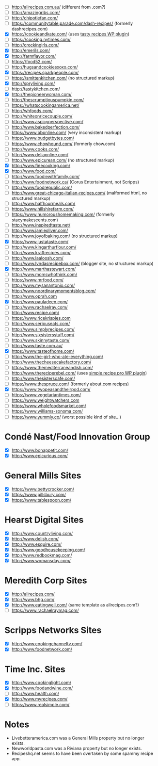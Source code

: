 - [ ] http://allrecipes.com.au/ (different from .com?)
- [ ] http://amazingribs.com/
- [ ] http://chipotlefan.com/
- [ ] https://communitytable.parade.com/dash-recipes/ (formerly dashrecipes.com)
- [x] https://cookieandkate.com/ (uses [tasty recipes WP plugin](https://www.wptasty.com/tasty-recipes/))
- [ ] https://cooking.nytimes.com/
- [ ] http://crockingirls.com/
- [x] http://emerils.com/
- [x] http://farmflavor.com/
- [ ] https://food52.com/
- [ ] http://hugsandcookiesxoxo.com/
- [x] https://recipes.sparkpeople.com/
- [ ] https://smittenkitchen.com/ (no structured markup)
- [x] http://spryliving.com/
- [ ] http://tastykitchen.com/
- [x] http://thepioneerwoman.com/
- [ ] http://thescrumptiouspumpkin.com/
- [ ] https://whatscookingamerica.net/
- [ ] http://whfoods.com/
- [ ] http://whiteonricecouple.com/
- [ ] http://www.aspicyperspective.com/
- [ ] http://www.bakedperfection.com/
- [ ] https://www.bbonline.com/ (very inconsistent markup)
- [ ] https://www.budgetbytes.com/
- [ ] https://www.chowhound.com/ (formerly chow.com)
- [ ] http://www.cooks.com/
- [ ] http://www.deliaonline.com/
- [ ] http://www.epicurean.com/ (no structured markup)
- [x] http://www.finecooking.com/
- [x] http://www.food.com/
- [ ] http://www.foodiewithfamily.com/
- [ ] http://www.foodnetwork.ca/ (Corus Entertainment, not Scripps)
- [ ] http://www.foodrepublic.com/
- [ ] http://www.great-chicago-italian-recipes.com/ (malformed html, no structured markup)
- [ ] http://www.halfhourmeals.com/
- [ ] https://www.hillshirefarm.com/
- [ ] https://www.humoroushomemaking.com/ (formerly stacymakescents.com)
- [ ] http://www.inspiredtaste.net/
- [ ] http://www.jamieoliver.com/
- [ ] http://www.joyofbaking.com/ (no structured markup)
- [x] https://www.justataste.com/
- [ ] http://www.kingarthurflour.com/
- [ ] http://www.kraftrecipes.com/
- [ ] http://www.laaloosh.com/
- [ ] http://www.lyndasrecipebox.com/ (blogger site, no structured markup)
- [x] http://www.marthastewart.com/
- [ ] http://www.momswhothink.com/
- [ ] https://www.mrfood.com/
- [ ] http://www.mysanantonio.com/
- [ ] http://www.noordinarymomentsblog.com/
- [ ] http://www.oprah.com
- [x] http://www.pauladeen.com/
- [ ] http://www.rachaelray.com/
- [ ] http://www.recipe.com/
- [ ] https://www.ricekrispies.com
- [ ] http://www.seriouseats.com/
- [ ] http://www.simplyrecipes.com/
- [ ] http://www.sixsistersstuff.com/
- [ ] http://www.skinnytaste.com/
- [ ] http://www.taste.com.au/
- [x] https://www.tasteofhome.com/
- [ ] http://www.the-girl-who-ate-everything.com/
- [ ] http://www.thecheesecakefactory.com/
- [ ] https://www.themediterraneandish.com/
- [ ] http://www.thereciperebel.com/ (uses [simple recipe pro WP plugin](https://simplerecipepro.com/))
- [ ] http://www.thesisterscafe.com/
- [ ] https://www.thespruce.com/ (formerly about.com recipes)
- [x] https://www.twopeasandtheirpod.com/
- [ ] https://www.vegetariantimes.com/
- [ ] https://www.weightwatchers.com
- [ ] https://www.wholefoodsmarket.com/
- [ ] https://www.williams-sonoma.com/
- [ ] https://www.yummly.co/ (worst possible kind of site...)

# Condé Nast/Food Innovation Group
- [x] http://www.bonappetit.com/
- [x] http://www.epicurious.com/

# General Mills Sites
- [x] https://www.bettycrocker.com/
- [x] https://www.pillsbury.com/
- [x] https://www.tablespoon.com/

# Hearst Digital Sites
- [x] http://www.countryliving.com/
- [x] http://www.delish.com/
- [x] http://www.esquire.com/
- [x] http://www.goodhousekeeping.com/
- [x] http://www.redbookmag.com/
- [x] http://www.womansday.com/

# Meredith Corp Sites
- [x] http://allrecipes.com/
- [x] http://www.bhg.com/
- [x] http://www.eatingwell.com/ (same template as allrecipes.com?)
- [ ] https://www.rachaelraymag.com/

# Scripps Networks Sites
- [x] http://www.cookingchanneltv.com/
- [x] http://www.foodnetwork.com/

# Time Inc. Sites
- [x] http://www.cookinglight.com/
- [x] http://www.foodandwine.com/
- [ ] http://www.health.com/
- [x] http://www.myrecipes.com/
- [ ] https://www.realsimple.com/

# Notes
- Livebetteramerica.com was a General Mills property but no longer exists.
- Newworldpasta.com was a Riviana property but no longer exists.
- Recipeshq.net seems to have been overtaken by some spammy recipe app.
